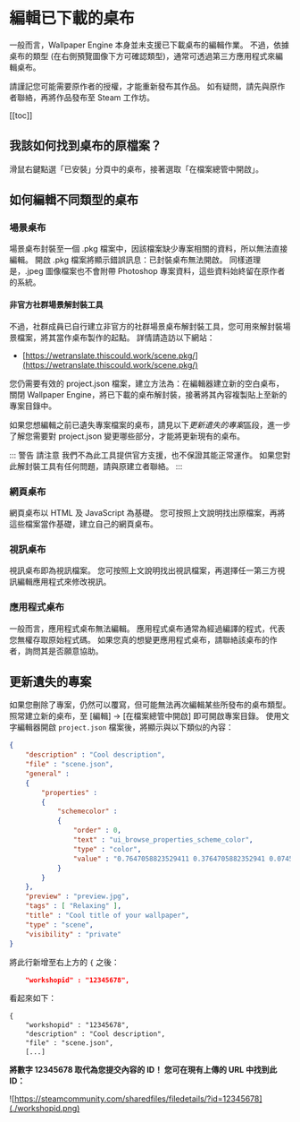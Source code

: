 # 編輯已下載的桌布

一般而言，Wallpaper Engine 本身並未支援已下載桌布的編輯作業。 不過，依據桌布的類型 (在右側預覽圖像下方可確認類型)，通常可透過第三方應用程式來編輯桌布。

請謹記您可能需要原作者的授權，才能重新發布其作品。 如有疑問，請先與原作者聯絡，再將作品發布至 Steam 工作坊。

[[toc]]

## 我該如何找到桌布的原檔案？

滑鼠右鍵點選「已安裝」分頁中的桌布，接著選取「在檔案總管中開啟」。

## 如何編輯不同類型的桌布

### 場景桌布

場景桌布封裝至一個 .pkg 檔案中，因該檔案缺少專案相關的資料，所以無法直接編輯。 開啟 .pkg 檔案將顯示錯誤訊息：已封裝桌布無法開啟。 同樣道理是，.jpeg 圖像檔案也不會附帶 Photoshop 專案資料，這些資料始終留在原作者的系統。

#### 非官方社群場景解封裝工具

不過，社群成員已自行建立非官方的社群場景桌布解封裝工具，您可用來解封裝場景檔案，將其當作桌布製作的起點。 詳情請造訪以下網站：

* [https://wetranslate.thiscould.work/scene.pkg/](https://wetranslate.thiscould.work/scene.pkg/)

您仍需要有效的 project.json 檔案，建立方法為：在編輯器建立新的空白桌布，關閉 Wallpaper Engine，將已下載的桌布解封裝，接著將其內容複製貼上至新的專案目錄中。

如果您想編輯之前已遺失專案檔案的桌布，請見以下*更新遺失的專案*區段，進一步了解您需要對 project.json 變更哪些部分，才能將更新現有的桌布。

::: 警告 請注意 我們不為此工具提供官方支援，也不保證其能正常運作。 如果您對此解封裝工具有任何問題，請與原建立者聯絡。 :::

### 網頁桌布

網頁桌布以 HTML 及 JavaScript 為基礎。 您可按照上文說明找出原檔案，再將這些檔案當作基礎，建立自己的網頁桌布。

### 視訊桌布

視訊桌布即為視訊檔案。 您可按照上文說明找出視訊檔案，再選擇任一第三方視訊編輯應用程式來修改視訊。

### 應用程式桌布

一般而言，應用程式桌布無法編輯。 應用程式桌布通常為經過編譯的程式，代表您無權存取原始程式碼。 如果您真的想變更應用程式桌布，請聯絡該桌布的作者，詢問其是否願意協助。

## 更新遺失的專案

如果您刪除了專案，仍然可以覆寫，但可能無法再次編輯某些所發布的桌布類型。 照常建立新的桌布，至 [編輯] -> [在檔案總管中開啟] 即可開啟專案目錄。 使用文字編輯器開啟 `project.json` 檔案後，將顯示與以下類似的內容：

```json
{
    "description" : "Cool description",
    "file" : "scene.json",
    "general" : 
    {
        "properties" : 
        {
            "schemecolor" : 
            {
                "order" : 0,
                "text" : "ui_browse_properties_scheme_color",
                "type" : "color",
                "value" : "0.7647058823529411 0.3764705882352941 0.07450980392156863"
            }
        }
    },
    "preview" : "preview.jpg",
    "tags" : [ "Relaxing" ],
    "title" : "Cool title of your wallpaper",
    "type" : "scene",
    "visibility" : "private"
}
```

將此行新增至右上方的 `{` 之後：

```json
    "workshopid" : "12345678",
```
看起來如下：

```json{2}
{
    "workshopid" : "12345678",
    "description" : "Cool description",
    "file" : "scene.json",
    [...]
```

**將數字 12345678 取代為您提交內容的 ID！ 您可在現有上傳的 URL 中找到此 ID：**

![https://steamcommunity.com/sharedfiles/filedetails/?id=12345678](./workshopid.png)
